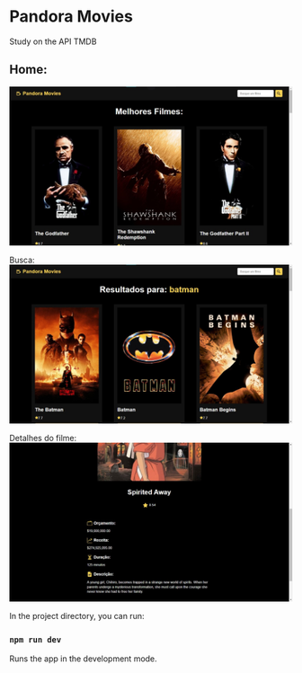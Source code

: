 # Pandora Movies
Study on the API TMDB

<h2>Home:</h2>
<img src="src/assets/img1.jpg" width="700px"/>
<br>

Busca:
<img src="src/assets/img2.jpg" width="700px"/>
<br>

Detalhes do filme:
<img src="src/assets/img3.jpg" width="700px"/>
<br>

In the project directory, you can run:

### `npm run dev`

Runs the app in the development mode.